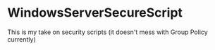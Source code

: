 # WindowsServerSecureScript
This is my take on security scripts (it doesn't mess with Group Policy currently)
